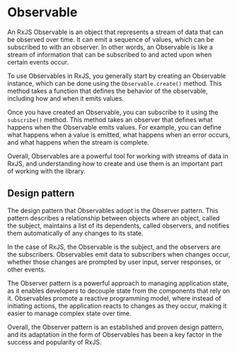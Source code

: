 # Observable

An RxJS Observable is an object that represents a stream of data that can be observed over time. It can emit a sequence of values, which can be subscribed to with an observer. In other words, an Observable is like a stream of information that can be subscribed to and acted upon when certain events occur.

To use Observables in RxJS, you generally start by creating an Observable instance, which can be done using the `Observable.create()` method. This method takes a function that defines the behavior of the observable, including how and when it emits values.

Once you have created an Observable, you can subscribe to it using the `subscribe()` method. This method takes an observer that defines what happens when the Observable emits values. For example, you can define what happens when a value is emitted, what happens when an error occurs, and what happens when the stream is complete.

Overall, Observables are a powerful tool for working with streams of data in RxJS, and understanding how to create and use them is an important part of working with the library.

## Design pattern

The design pattern that Observables adopt is the Observer pattern. This pattern describes a relationship between objects where an object, called the subject, maintains a list of its dependents, called observers, and notifies them automatically of any changes to its state.

In the case of RxJS, the Observable is the subject, and the observers are the subscribers. Observables emit data to subscribers when changes occur, whether those changes are prompted by user input, server responses, or other events.

The Observer pattern is a powerful approach to managing application state, as it enables developers to decouple state from the components that rely on it. Observables promote a reactive programming model, where instead of initiating actions, the application reacts to changes as they occur, making it easier to manage complex state over time.

Overall, the Observer pattern is an established and proven design pattern, and its adaptation in the form of Observables has been a key factor in the success and popularity of RxJS.
